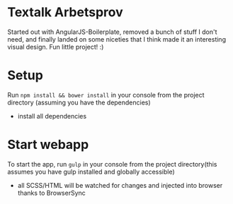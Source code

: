 # Textalk Arbetsprov
Started out with AngularJS-Boilerplate, removed a bunch of stuff I don't need, and finally landed on some niceties that I think made it an interesting visual design. Fun little project! :)

# Setup
Run ```npm install && bower install``` in your console from the project directory (assuming you have the dependencies)
- install all dependencies

# Start webapp
To start the app, run ```gulp``` in your console from the project directory(this assumes you have gulp installed and globally accessible)
- all SCSS/HTML will be watched for changes and injected into browser thanks to BrowserSync

